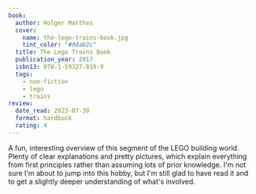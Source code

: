```yaml
---
book:
  author: Holger Matthes
  cover:
    name: the-lego-trains-book.jpg
    tint_color: "#ddab2c"
  title: The Lego Trains Book
  publication_year: 2017
  isbn13: 978-1-59327-819-9
  tags:
    - non-fiction
    - lego
    - trains
review:
  date_read: 2023-07-30
  format: hardback
  rating: 4
---
```


A fun, interesting overview of this segment of the LEGO building world.
Plenty of clear explanations and pretty pictures, which explain everything from first principles rather than assuming lots of prior knowledge.
I'm not sure I'm about to jump into this hobby, but I'm still glad to have read it and to get a slightly deeper understanding of what's involved.